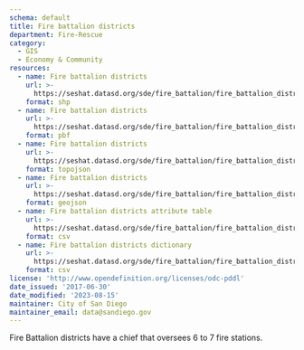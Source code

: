 ```yaml
---
schema: default
title: Fire battalion districts
department: Fire-Rescue
category:
  - GIS
  - Economy & Community
resources:
  - name: Fire battalion districts
    url: >-
      https://seshat.datasd.org/sde/fire_battalion/fire_battalion_districts_datasd.zip
    format: shp
  - name: Fire battalion districts
    url: >-
      https://seshat.datasd.org/sde/fire_battalion/fire_battalion_districts_datasd.pbf
    format: pbf
  - name: Fire battalion districts
    url: >-
      https://seshat.datasd.org/sde/fire_battalion/fire_battalion_districts_datasd.topo.json
    format: topojson
  - name: Fire battalion districts
    url: >-
      https://seshat.datasd.org/sde/fire_battalion/fire_battalion_districts_datasd.geojson
    format: geojson
  - name: Fire battalion districts attribute table
    url: >-
      https://seshat.datasd.org/sde/fire_battalion/fire_battalion_districts_datasd.csv
    format: csv
  - name: Fire battalion districts dictionary
    url: >-
      https://seshat.datasd.org/sde/fire_battalion/fire_battalion_districts_dictionary_datasd.csv
    format: csv
license: 'http://www.opendefinition.org/licenses/odc-pddl'
date_issued: '2017-06-30'
date_modified: '2023-08-15'
maintainer: City of San Diego
maintainer_email: data@sandiego.gov
---
```

Fire Battalion districts have a chief that oversees 6 to 7 fire stations.
<!--more-->
